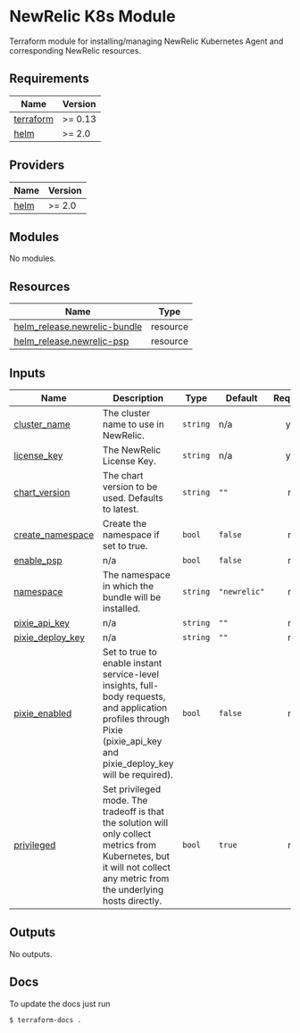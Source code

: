 # NewRelic K8s Module

Terraform module for installing/managing NewRelic Kubernetes Agent and corresponding NewRelic resources.

<!-- BEGIN_TF_DOCS -->
## Requirements

| Name | Version |
|------|---------|
| <a name="requirement_terraform"></a> [terraform](#requirement\_terraform) | >= 0.13 |
| <a name="requirement_helm"></a> [helm](#requirement\_helm) | >= 2.0 |

## Providers

| Name | Version |
|------|---------|
| <a name="provider_helm"></a> [helm](#provider\_helm) | >= 2.0 |

## Modules

No modules.

## Resources

| Name | Type |
|------|------|
| [helm_release.newrelic-bundle](https://registry.terraform.io/providers/hashicorp/helm/latest/docs/resources/release) | resource |
| [helm_release.newrelic-psp](https://registry.terraform.io/providers/hashicorp/helm/latest/docs/resources/release) | resource |

## Inputs

| Name | Description | Type | Default | Required |
|------|-------------|------|---------|:--------:|
| <a name="input_cluster_name"></a> [cluster\_name](#input\_cluster\_name) | The cluster name to use in NewRelic. | `string` | n/a | yes |
| <a name="input_license_key"></a> [license\_key](#input\_license\_key) | The NewRelic License Key. | `string` | n/a | yes |
| <a name="input_chart_version"></a> [chart\_version](#input\_chart\_version) | The chart version to be used. Defaults to latest. | `string` | `""` | no |
| <a name="input_create_namespace"></a> [create\_namespace](#input\_create\_namespace) | Create the namespace if set to true. | `bool` | `false` | no |
| <a name="input_enable_psp"></a> [enable\_psp](#input\_enable\_psp) | n/a | `bool` | `false` | no |
| <a name="input_namespace"></a> [namespace](#input\_namespace) | The namespace in which the bundle will be installed. | `string` | `"newrelic"` | no |
| <a name="input_pixie_api_key"></a> [pixie\_api\_key](#input\_pixie\_api\_key) | n/a | `string` | `""` | no |
| <a name="input_pixie_deploy_key"></a> [pixie\_deploy\_key](#input\_pixie\_deploy\_key) | n/a | `string` | `""` | no |
| <a name="input_pixie_enabled"></a> [pixie\_enabled](#input\_pixie\_enabled) | Set to true to enable instant service-level insights, full-body requests, and application profiles through Pixie (pixie\_api\_key and pixie\_deploy\_key will be required). | `bool` | `false` | no |
| <a name="input_privileged"></a> [privileged](#input\_privileged) | Set privileged mode. The tradeoff is that the solution will only collect metrics from Kubernetes, but it will not collect any metric from the underlying hosts directly. | `bool` | `true` | no |

## Outputs

No outputs.
<!-- END_TF_DOCS -->

## Docs

To update the docs just run
```shell
$ terraform-docs .
```